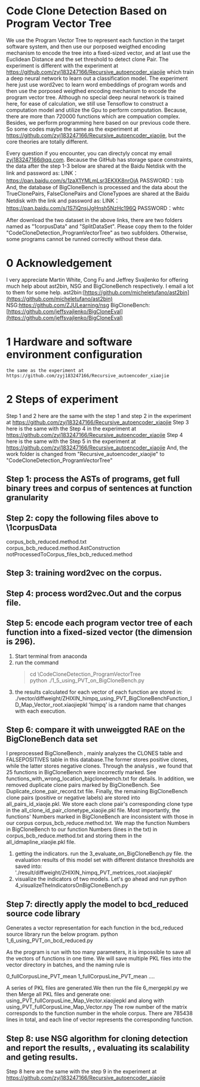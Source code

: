 # Code Clone Detection Based on Program Vector Tree

We use the Program Vector Tree to represent each function in  the target software system, and then use our porposed weigthed encoding mechanism to encode the tree into a fixed-sized vector, and at last use the Euclidean Distance and the set threshold to detect clone Pair. The experiment is different with the experiment at https://github.com/zyj183247166/Recursive_autoencoder_xiaojie which train a deep neural network to learn out a classification model. The experiment here just use word2vec to learn word embeddings of program words and then use the porposed weigthed encoding mechanism to encode the program vector tree. Although no special deep neural network is trained here, for ease of calculation, we still use Tensoflow to construct a computation model and utilize the Gpu to perform computation. Because, there are more than 720000 functions which are compuation complex.  Besides, we perform programming here based on our previous code there. So some codes maybe the same as the experiment at https://github.com/zyj183247166/Recursive_autoencoder_xiaojie, but the core theories are totally different.

Every question if you encounter, you can directyly concat my email zyj183247166@qq.com.
Because the GitHub has storage space constraints, the data after the step 1-3 below are shared at the Baidu Netdisk with the link and password as: 
LINK：https://pan.baidu.com/s/1zaX1YMLmLsr3EKXK8nrOjA PASSWORD：tzib
And, the database of BigCloneBench is processed and the data about the TrueClonePairs, FalseClonePairs and CloneTypoes are shared at the Baidu Netdisk with the link and password as:
LINK：https://pan.baidu.com/s/1S7iQnsjJgHnsh5NzHc196Q PASSWORD：whtc

After download the two dataset in the above links, there are two folders named as "1corpusData" and "SplitDataSet". Please copy them to the folder "CodeCloneDetection_ProgramVectorTree" as two subfolders. Otherwise, some programs cannot be runned correctly without these data.

# 0 Acknowledgement

I very appreciate Martin White,  Cong Fu and Jeffrey Svajlenko for offering much help about ast2bin, NSG and  BigCloneBench respectively. I email a lot to them for some help. 
ast2bin:[https://github.com/micheletufano/ast2bin](https://github.com/micheletufano/ast2bin)
NSG:https://github.com/ZJULearning/nsg
BigCloneBench:[https://github.com/jeffsvajlenko/BigCloneEval](https://github.com/jeffsvajlenko/BigCloneEval)

# 1 Hardware and software environment configuration
    the same as the experiment at https://github.com/zyj183247166/Recursive_autoencoder_xiaojie
    
# 2 Steps of experiment
Step 1 and 2 here are the same with the step 1 and step 2 in  the experiment at https://github.com/zyj183247166/Recursive_autoencoder_xiaojie
Step 3 here is the same with the Step 4 in the experiment at https://github.com/zyj183247166/Recursive_autoencoder_xiaojie
Step 4 here is the same with the Step 5 in the experiment at https://github.com/zyj183247166/Recursive_autoencoder_xiaojie
And, the work folder is changed from "Recursive_autoencoder_xiaojie" to "CodeCloneDetection_ProgramVectorTree"
## Step 1: process the ASTs of programs, get full binary trees and corpus of sentences at function granularity
## Step 2: copy the following files above to \1corpusData
corpus_bcb_reduced.method.txt
corpus_bcb_reduced.method.AstConstruction
notProcessedToCorpus_files_bcb_reduced.method
## Step 3: training word2vec on the corpus.
## Step 4: process word2vec.Out and the corpus file.
## Step 5: encode each program vector tree of each function into a fixed-sized vector (the dimension is 296).
1. Start terminal from anaconda
2. run the command 
    > cd \CodeCloneDetection_ProgramVectorTree\
    > python ./1_5_using_PVT_on_BigCloneBench.py
3. the results calculated for each vector of each function are stored in:
 ./vector/diffweight/ZHIXIN_himpq_using_PVT_BigCloneBenchFunction_ID_Map_Vector_root.xiaojiepkl
'himpq' is a random name that changes with each execution.

## Step 6: compare it with unweiggted RAE on the BigCloneBench data set
I preprocessed BigCloneBench , mainly analyzes the CLONES table and FALSEPOSITIVES table in this database.The former stores positive clones, while the latter stores negative clones. Through the analysis , we found that 25 functions in BigCloneBench were incorrectly marked. See functions_with_wrong_location_bigclonebench.txt for details. In addition, we removed duplicate clone pairs marked by BigCloneBench. See Duplicate_clone_pair_record.txt file. Finally, the remaining BigCloneBench clone pairs (positive or negative labels) are stored into all_pairs_id_xiaoje.pkl. We store each clone pair's corresponding clone type in the all_clone_id_pair_clonetype_xiaojie.pkl file. Most importantly, the functions' Numbers marked in BigCloneBench are inconsistent with those in our corpus corpus_bcb_reduce.method.txt. We map the function Numbers in BigCloneBench to our function Numbers (lines in the txt) in corpus_bcb_reduce.method.txt and storing them in the all_idmapline_xiaojie.pkl file.
1. getting the indicators. run the 3_evaluate_on_BigCloneBench.py file. the evaluation results of this model set with different distance thresholds are saved into: 
'./result/diffweight/ZHIXIN_himpq_PVT_metrices_root.xiaojiepkl'
2. visualize the indicators of two models.
    Let's go ahead and run
    python 4_visualizeTheIndicatorsOnBigCloneBench.py

## Step 7: directly apply the model to bcd_reduced source code library
Generates a vector representation for each function in the bcd_reduced source library
run the below program.
python 1_6_using_PVT_on_bcd_reduced.py

As the program is run with too many parameters, it is impossible to save all the vectors of functions in one time. We will save multiple PKL files into the vector directory in batches, and the naming rule is

0_fullCorpusLine_PVT_mean
1_fullCorpusLine_PVT_mean
....

A series of PKL files are generated.We then run the file 6_mergepkl.py we then Merge all PKL files and generate one: using_PVT_fullCorpusLine_Map_Vector.xiaojiepkl and along with using_PVT_fullCorpusLine_Map_Vector.npy The row number of the matrix corresponds to the function number in the whole corpus. There are 785438 lines in total, and each line of vector represents the corresponding function.


## Step 8: use NSG algorithm for cloning detection and report the results, , evaluating its scalability and geting results.
Step 8 here are the same with the step 9 in  the experiment at https://github.com/zyj183247166/Recursive_autoencoder_xiaojie
